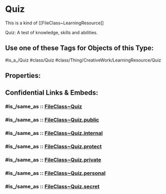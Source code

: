 ﻿---
excludes: 
extends: FileClass~Thing/FileClass~CreativeWork/FileClass~LearningResource
fields: []
icon: link-2
limit: 9
mapWithTag: true
tagNames:
- class/Quiz
- class/Thing/CreativeWork/LearningResource/Quiz
- is_a_/Quiz
- schema-org/Quiz
tags:
- class/FileClass
- class/Quiz
- is_a_/Quiz
- class/Thing/CreativeWork/LearningResource/Quiz
version: 2.0
---

# Quiz
This is a kind of [[FileClass~LearningResource]]

Quiz: A test of knowledge, skills and abilities.


## Use one of these Tags for Objects of this Type:

#is_a_/Quiz
#class/Quiz
#class/Thing/CreativeWork/LearningResource/Quiz

## Properties:


## Confidential Links & Embeds: 

### #is_/same_as :: [FileClass~Quiz](/_Standards/fileClass/FileClass~Thing/FileClass~CreativeWork/FileClass~LearningResource/FileClass~Quiz.md) 

### #is_/same_as :: [FileClass~Quiz.public](/_public/fileClass/FileClass~Thing/FileClass~CreativeWork/FileClass~LearningResource/FileClass~Quiz.public.md) 

### #is_/same_as :: [FileClass~Quiz.internal](/_internal/fileClass/FileClass~Thing/FileClass~CreativeWork/FileClass~LearningResource/FileClass~Quiz.internal.md) 

### #is_/same_as :: [FileClass~Quiz.protect](/_protect/fileClass/FileClass~Thing/FileClass~CreativeWork/FileClass~LearningResource/FileClass~Quiz.protect.md) 

### #is_/same_as :: [FileClass~Quiz.private](/_private/fileClass/FileClass~Thing/FileClass~CreativeWork/FileClass~LearningResource/FileClass~Quiz.private.md) 

### #is_/same_as :: [FileClass~Quiz.personal](/_personal/fileClass/FileClass~Thing/FileClass~CreativeWork/FileClass~LearningResource/FileClass~Quiz.personal.md) 

### #is_/same_as :: [FileClass~Quiz.secret](/_secret/fileClass/FileClass~Thing/FileClass~CreativeWork/FileClass~LearningResource/FileClass~Quiz.secret.md)

